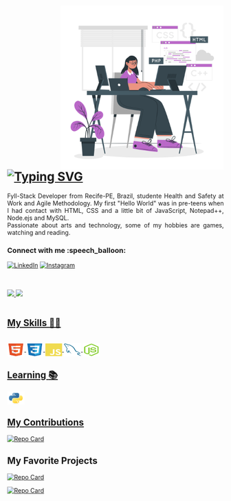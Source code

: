 <img align="right" alt="Developer vector created by storyset - www.freepik.com" height="380" src="https://github.com/giovannacaique/giovannacaique/blob/7bb4a9ac29cef6ac6f23a668b943f90d9f3e1e2f/Programming-cuate.png">

<h1>
    <a href="https://git.io/typing-svg"><img src="https://readme-typing-svg.herokuapp.com?font=Fira+Code&pause=1000&color=993399&center=falso&vCenter=falso&repeat=verdadeiro&random=falso&width=435&lines=Giovanna+Caique+%F0%9F%91%A9%E2%80%8D%F0%9F%8E%93;A+beginner+in+programming+%F0%9F%91%A9%E2%80%8D%F0%9F%92%BB" alt="Typing SVG" /></a>
</h1>

<p align="justify">Fyll-Stack Developer from Recife-PE, Brazil, studente Health and Safety at Work and Agile Methodology. My first "Hello World" was in pre-teens when I had contact with HTML, CSS and a little bit of JavaScript, Notepad++, Node.ejs and MySQL. 
<br>
Passionate about arts and technology, some of my hobbies are games, watching and reading.
</p>

<h3 align="left">Connect with me :speech_balloon:</h3>

[![LinkedIn](https://img.shields.io/badge/-LinkedIn-000?style=for-the-badge&logo=linkedin&logoColor=FF00F6&color:FFF)](https://www.linkedin.com/in/giovanna-c-2ab3a792)
[![Instagram](https://img.shields.io/badge/-Instagram-000?style=for-the-badge&logo=instagram&logoColor=FF00F6&color:FFF)](https://www.instagram.com/giovannacaique/)

<br>

<img width="8000em" src="https://camo.githubusercontent.com/82291b0fe831bfc6781e07fc5090cbd0a8b912bb8b8d4fec0696c881834f81ac/68747470733a2f2f70726f626f742e6d656469612f394575424971676170492e676966" width="350" height="1">
<div>
   <a href="https://github.com/giovannacaique">
   <img height="180em" src="https://github-readme-stats.vercel.app/api?username=giovannacaique&title=true&show_icons=true&include_all_commits=false&count_private=true&line_height=25&hide=issues&bg_color=000&title_color=FF00F6&text_color=FFF&border_radius=3&border_color=36123c&icon_color=FF00F6&theme=jolly"/>
      
   <img height="180em" src="https://github-readme-stats.vercel.app/api/top-langs/?username=giovannacaique&title=true&show_icons=true&include_all_commits=false&count_private=true&line_height=25&hide=issues&bg_color=000&title_color=FF00F6&text_color=FFF&border_radius=3&border_color=36123c&icon_color=FF00F6&theme=jolly"/>
</div>
<img width="8000em" src="https://camo.githubusercontent.com/82291b0fe831bfc6781e07fc5090cbd0a8b912bb8b8d4fec0696c881834f81ac/68747470733a2f2f70726f626f742e6d656469612f394575424971676170492e676966" width="350" height="1">

## My Skills  :woman_technologist:

<div style="display: inline_block"><br>
  <img align="center" alt="HTML" height="30" width="40" src="https://raw.githubusercontent.com/devicons/devicon/master/icons/html5/html5-original.svg">
  <img align="center" alt="CSS" height="30" width="40" src="https://raw.githubusercontent.com/devicons/devicon/master/icons/css3/css3-original.svg">
  <img align="center" alt="Js" height="30" width="40" src="https://raw.githubusercontent.com/devicons/devicon/master/icons/javascript/javascript-plain.svg">
  <img align="center" alt="MySQL" height="30" width="40" src="https://raw.githubusercontent.com/devicons/devicon/master/icons/mysql/mysql-original.svg">
   <img align="center" alt="MySQL" height="30" width="40" src="https://raw.githubusercontent.com/devicons/devicon/master/icons/nodejs/nodejs-original.svg">
</div>

## Learning :books:
<img align="center" alt="HTML" height="30" width="40" src="https://raw.githubusercontent.com/devicons/devicon/master/icons/python/python-original.svg">
 
## My Contributions
[![Repo Card](https://github-readme-stats.vercel.app/api/pin/?username=giovannacaique&repo=dio-lab-open-source&bg_color=000&border_color=36123c&show_icons=true&icon_color=FF00F6&title_color=FF00F6&text_color=FFF&border_radius=3)](https://github.com/giovannacaique/dio-lab-open-source.git)

## My Favorite Projects
[![Repo Card](https://github-readme-stats.vercel.app/api/pin/?username=giovannacaique&repo=szpc-projeto-the-last-of-us&bg_color=000&border_color=36123c&show_icons=true&icon_color=FF00F6&title_color=FF00F6&text_color=FFF&border_radius=3)](https://github.com/giovannacaique/szpc-projeto-the-last-of-us.git)

[![Repo Card](https://github-readme-stats.vercel.app/api/pin/?username=giovannacaique&repo=naruto-calculadora&bg_color=000&border_color=36123c&show_icons=true&icon_color=FF00F6&title_color=FF00F6&text_color=FFF&border_radius=3)](https://github.com/giovannacaique/naruto-calculadora.git)
